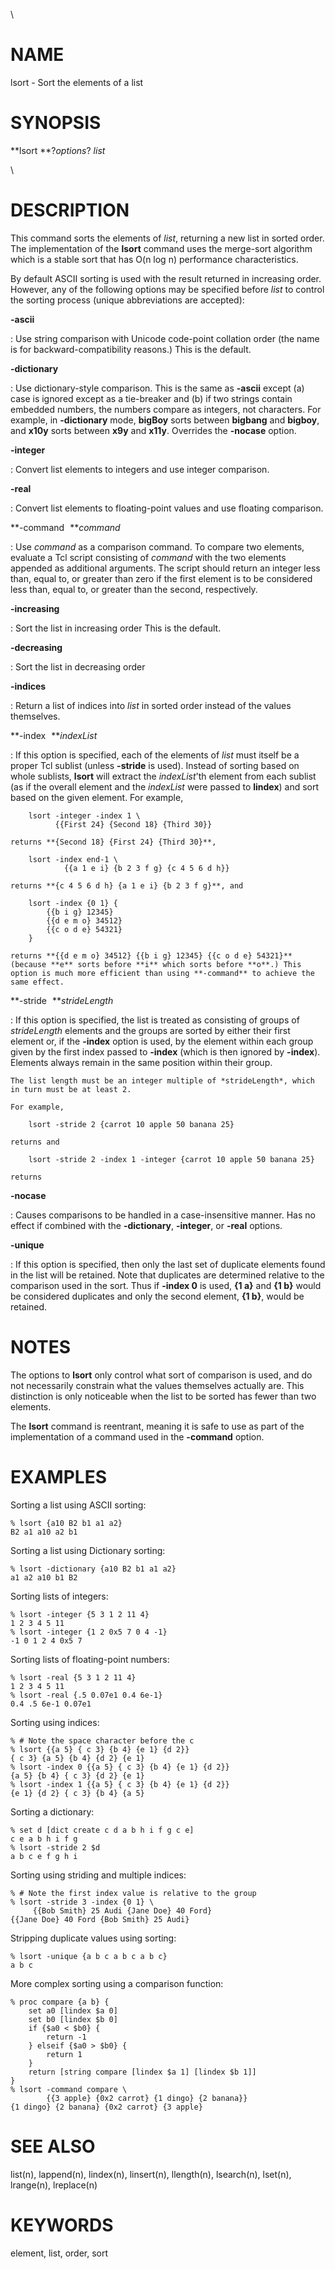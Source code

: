 \

# NAME

lsort - Sort the elements of a list

# SYNOPSIS

**lsort **?*options*? *list*

\

# DESCRIPTION

This command sorts the elements of *list*, returning a new list in
sorted order. The implementation of the **lsort** command uses the
merge-sort algorithm which is a stable sort that has O(n log n)
performance characteristics.

By default ASCII sorting is used with the result returned in increasing
order. However, any of the following options may be specified before
*list* to control the sorting process (unique abbreviations are
accepted):

**-ascii**

:   Use string comparison with Unicode code-point collation order (the
    name is for backward-compatibility reasons.) This is the default.

**-dictionary**

:   Use dictionary-style comparison. This is the same as **-ascii**
    except (a) case is ignored except as a tie-breaker and (b) if two
    strings contain embedded numbers, the numbers compare as integers,
    not characters. For example, in **-dictionary** mode, **bigBoy**
    sorts between **bigbang** and **bigboy**, and **x10y** sorts between
    **x9y** and **x11y**. Overrides the **-nocase** option.

**-integer**

:   Convert list elements to integers and use integer comparison.

**-real**

:   Convert list elements to floating-point values and use floating
    comparison.

**-command ***command*

:   Use *command* as a comparison command. To compare two elements,
    evaluate a Tcl script consisting of *command* with the two elements
    appended as additional arguments. The script should return an
    integer less than, equal to, or greater than zero if the first
    element is to be considered less than, equal to, or greater than the
    second, respectively.

**-increasing**

:   Sort the list in increasing order This is the default.

**-decreasing**

:   Sort the list in decreasing order

**-indices**

:   Return a list of indices into *list* in sorted order instead of the
    values themselves.

**-index ***indexList*

:   If this option is specified, each of the elements of *list* must
    itself be a proper Tcl sublist (unless **-stride** is used). Instead
    of sorting based on whole sublists, **lsort** will extract the
    *indexList*\'th element from each sublist (as if the overall element
    and the *indexList* were passed to **lindex**) and sort based on the
    given element. For example,

        lsort -integer -index 1 \
              {{First 24} {Second 18} {Third 30}}

    returns **{Second 18} {First 24} {Third 30}**,

        lsort -index end-1 \
                {{a 1 e i} {b 2 3 f g} {c 4 5 6 d h}}

    returns **{c 4 5 6 d h} {a 1 e i} {b 2 3 f g}**, and

        lsort -index {0 1} {
            {{b i g} 12345}
            {{d e m o} 34512}
            {{c o d e} 54321}
        }

    returns **{{d e m o} 34512} {{b i g} 12345} {{c o d e} 54321}**
    (because **e** sorts before **i** which sorts before **o**.) This
    option is much more efficient than using **-command** to achieve the
    same effect.

**-stride ***strideLength*

:   If this option is specified, the list is treated as consisting of
    groups of *strideLength* elements and the groups are sorted by
    either their first element or, if the **-index** option is used, by
    the element within each group given by the first index passed to
    **-index** (which is then ignored by **-index**). Elements always
    remain in the same position within their group.

    The list length must be an integer multiple of *strideLength*, which
    in turn must be at least 2.

    For example,

        lsort -stride 2 {carrot 10 apple 50 banana 25}

    returns and

        lsort -stride 2 -index 1 -integer {carrot 10 apple 50 banana 25}

    returns

**-nocase**

:   Causes comparisons to be handled in a case-insensitive manner. Has
    no effect if combined with the **-dictionary**, **-integer**, or
    **-real** options.

**-unique**

:   If this option is specified, then only the last set of duplicate
    elements found in the list will be retained. Note that duplicates
    are determined relative to the comparison used in the sort. Thus if
    **-index 0** is used, **{1 a}** and **{1 b}** would be considered
    duplicates and only the second element, **{1 b}**, would be
    retained.

# NOTES

The options to **lsort** only control what sort of comparison is used,
and do not necessarily constrain what the values themselves actually
are. This distinction is only noticeable when the list to be sorted has
fewer than two elements.

The **lsort** command is reentrant, meaning it is safe to use as part of
the implementation of a command used in the **-command** option.

# EXAMPLES

Sorting a list using ASCII sorting:

    % lsort {a10 B2 b1 a1 a2}
    B2 a1 a10 a2 b1

Sorting a list using Dictionary sorting:

    % lsort -dictionary {a10 B2 b1 a1 a2}
    a1 a2 a10 b1 B2

Sorting lists of integers:

    % lsort -integer {5 3 1 2 11 4}
    1 2 3 4 5 11
    % lsort -integer {1 2 0x5 7 0 4 -1}
    -1 0 1 2 4 0x5 7

Sorting lists of floating-point numbers:

    % lsort -real {5 3 1 2 11 4}
    1 2 3 4 5 11
    % lsort -real {.5 0.07e1 0.4 6e-1}
    0.4 .5 6e-1 0.07e1

Sorting using indices:

    % # Note the space character before the c
    % lsort {{a 5} { c 3} {b 4} {e 1} {d 2}}
    { c 3} {a 5} {b 4} {d 2} {e 1}
    % lsort -index 0 {{a 5} { c 3} {b 4} {e 1} {d 2}}
    {a 5} {b 4} { c 3} {d 2} {e 1}
    % lsort -index 1 {{a 5} { c 3} {b 4} {e 1} {d 2}}
    {e 1} {d 2} { c 3} {b 4} {a 5}

Sorting a dictionary:

    % set d [dict create c d a b h i f g c e]
    c e a b h i f g
    % lsort -stride 2 $d
    a b c e f g h i

Sorting using striding and multiple indices:

    % # Note the first index value is relative to the group
    % lsort -stride 3 -index {0 1} \
         {{Bob Smith} 25 Audi {Jane Doe} 40 Ford}
    {{Jane Doe} 40 Ford {Bob Smith} 25 Audi}

Stripping duplicate values using sorting:

    % lsort -unique {a b c a b c a b c}
    a b c

More complex sorting using a comparison function:

    % proc compare {a b} {
        set a0 [lindex $a 0]
        set b0 [lindex $b 0]
        if {$a0 < $b0} {
            return -1
        } elseif {$a0 > $b0} {
            return 1
        }
        return [string compare [lindex $a 1] [lindex $b 1]]
    }
    % lsort -command compare \
            {{3 apple} {0x2 carrot} {1 dingo} {2 banana}}
    {1 dingo} {2 banana} {0x2 carrot} {3 apple}

# SEE ALSO

list(n), lappend(n), lindex(n), linsert(n), llength(n), lsearch(n),
lset(n), lrange(n), lreplace(n)

# KEYWORDS

element, list, order, sort
